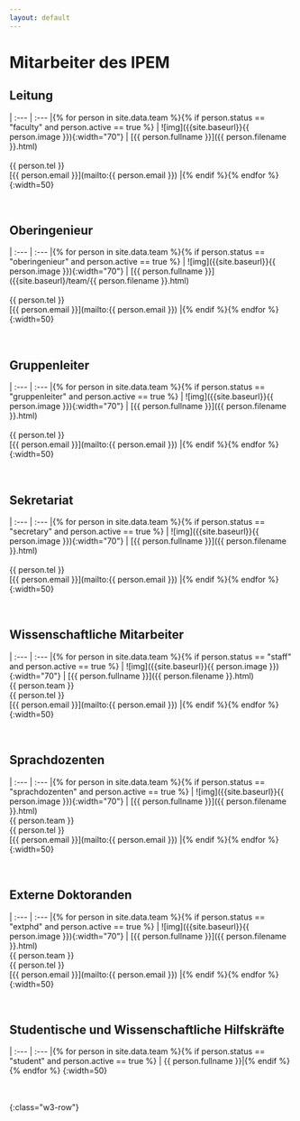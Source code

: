 ```yaml
---
layout: default
---
```



# Mitarbeiter des IPEM

## Leitung

| :--- | :--- |{% for person in site.data.team %}{% if person.status == "faculty" and person.active == true %}
| ![img]({{site.baseurl}}{{ person.image }}){:width="70"} | [{{ person.fullname }}]({{ person.filename }}.html)<br><br> {{ person.tel }}<br>[{{ person.email }}](mailto:{{ person.email }}) |{% endif %}{% endfor %}
{:width=50}

<br>

## Oberingenieur

| :--- | :--- |{% for person in site.data.team %}{% if person.status == "oberingenieur" and person.active == true %}
| ![img]({{site.baseurl}}{{ person.image }}){:width="70"} | [{{ person.fullname }}]({{site.baseurl}/team/{{ person.filename }}.html)<br><br> {{ person.tel }}<br>[{{ person.email }}](mailto:{{ person.email }}) |{% endif %}{% endfor %}
{:width=50}

<br>

## Gruppenleiter

| :--- | :--- |{% for person in site.data.team %}{% if person.status == "gruppenleiter" and person.active == true %}
| ![img]({{site.baseurl}}{{ person.image }}){:width="70"} | [{{ person.fullname }}]({{ person.filename }}.html)<br><br> {{ person.tel }}<br>[{{ person.email }}](mailto:{{ person.email }}) |{% endif %}{% endfor %}
{:width=50}

<br>

## Sekretariat

| :--- | :--- |{% for person in site.data.team %}{% if person.status == "secretary"  and person.active == true %}
| ![img]({{site.baseurl}}{{ person.image }}){:width="70"} | [{{ person.fullname }}]({{ person.filename }}.html)<br><br> {{ person.tel }}<br>[{{ person.email }}](mailto:{{ person.email }}) |{% endif %}{% endfor %}
{:width=50}

<br>

## Wissenschaftliche Mitarbeiter

| :--- | :--- |{% for person in site.data.team %}{% if person.status == "staff"  and person.active == true %}
| ![img]({{site.baseurl}}{{ person.image }}){:width="70"} | [{{ person.fullname }}]({{ person.filename }}.html)<br>{{ person.team }}<br> {{ person.tel }}<br>[{{ person.email }}](mailto:{{ person.email }}) |{% endif %}{% endfor %}
{:width=50}

<br>

## Sprachdozenten

| :--- | :--- |{% for person in site.data.team %}{% if person.status == "sprachdozenten"  and person.active == true %}
| ![img]({{site.baseurl}}{{ person.image }}){:width="70"} | [{{ person.fullname }}]({{ person.filename }}.html)<br>{{ person.team }}<br> {{ person.tel }}<br>[{{ person.email }}](mailto:{{ person.email }}) |{% endif %}{% endfor %}
{:width=50}

<br>

## Externe Doktoranden

| :--- | :--- |{% for person in site.data.team %}{% if person.status == "extphd"  and person.active == true %}
| ![img]({{site.baseurl}}{{ person.image }}){:width="70"} | [{{ person.fullname }}]({{ person.filename }}.html)<br>{{ person.team }}<br> {{ person.tel }}<br>[{{ person.email }}](mailto:{{ person.email }}) |{% endif %}{% endfor %}
{:width=50}

<br>

## Studentische und Wissenschaftliche Hilfskräfte

| :--- | :--- |{% for person in site.data.team %}{% if person.status == "student" and person.active == true %}
| {{ person.fullname }}|{% endif %}{% endfor %}
{:width=50}


<br>

<!-- Commented area. Future ex PhDs 

## Ehemalige Mitarbeiter

| :--- |{% for person in site.data.team %}{% if person.status == "ex" %}| {{ person.fullname }} |{% endif %}{% endfor %}
{:width=50}

-->

<br>
{:class="w3-row"}
<br>


